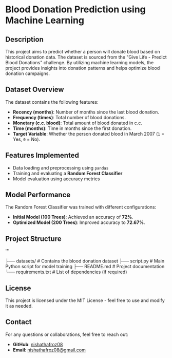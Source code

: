 # Blood Donation Prediction using Machine Learning

## Description
This project aims to predict whether a person will donate blood based on historical donation data. The dataset is sourced from the "Give Life - Predict Blood Donations" challenge. By utilizing machine learning models, the project provides insights into donation patterns and helps optimize blood donation campaigns.

## Dataset Overview
The dataset contains the following features:
- **Recency (months)**: Number of months since the last blood donation.
- **Frequency (times)**: Total number of blood donations.
- **Monetary (c.c. blood)**: Total amount of blood donated in c.c.
- **Time (months)**: Time in months since the first donation.
- **Target Variable**: Whether the person donated blood in March 2007 (`1` = Yes, `0` = No).

## Features Implemented
- Data loading and preprocessing using `pandas`
- Training and evaluating a **Random Forest Classifier**
- Model evaluation using accuracy metrics

## Model Performance
The Random Forest Classifier was trained with different configurations:
- **Initial Model (100 Trees)**: Achieved an accuracy of **72%**.
- **Optimized Model (200 Trees)**: Improved accuracy to **72.67%**.

## Project Structure 
'''

├── datasets/                 # Contains the blood donation dataset
├── script.py                 # Main Python script for model training
├── README.md                 # Project documentation
└── requirements.txt          # List of dependencies (if required)


## License
This project is licensed under the MIT License - feel free to use and modify it as needed.

## Contact
For any questions or collaborations, feel free to reach out:
- **GitHub**: [nishathafroz08](https://github.com/nishathafroz08)
- **Email**: [nishathafroz08@gmail.com](mailto:nishathafroz08@gmail.com)
